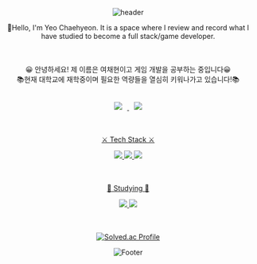 <div align=center>
<p align="center">

![header](https://capsule-render.vercel.app/api?type=slice&color=auto&height=120&section=header&text=1000hyehyang's%20Github&fontSize=40)

🍊Hello, I'm Yeo Chaehyeon. It is a space where I review and record what I have studied to become a full stack/game developer.

<br/><br/>
😀 안녕하세요! 제 이름은 여채현이고 게임 개발을 공부하는 중입니다😀 
<br/>
📚현재 대학교에 재학중이며 필요한 역량들을 열심히 키워나가고 있습니다!📚
  
<br/>
  
<a href="https://www.instagram.com/yeoch._.9l9/">
<img src="http://img.shields.io/badge/Instagram-222222?style=flat&logo=Instagram&link=https://www.instagram.com/yeoch._.9l9/"
        style="height : auto; margin-left : 10px; margin-right : 10px;"/>
<img src="http://img.shields.io/badge/Naver Blog-222222?style=flat&logo=Naver&link=https://blog.naver.com/1000hyehyang_/"
        style="height : auto; margin-left : 10px; margin-right : 10px;"/>



<br/><br/>
⚔️ Tech Stack ⚔️ 


<img src="https://img.shields.io/badge/Java-007396?style=flat-square&logo=Java&logoColor=white"/> <img src="https://img.shields.io/badge/Python-3776AB?style=flat-square&logo=Python&logoColor=white"/>  <img src="https://img.shields.io/badge/C%23-239120?style=flat-square&logo=CSharp&logoColor=white"/>

<br/><br/>
📒 Studying 📒


<img src="https://img.shields.io/badge/Unity-FFFFFF?style=flat-square&logo=Unity&logoColor=black"/> <img src="https://img.shields.io/badge/Unreal Engine-0E1128?style=flat-square&logo=Unreal Engine&logoColor=white"/>


<br/><br/>
[![Solved.ac Profile](http://mazassumnida.wtf/api/v2/generate_badge?boj=1000hyehyang)](https://solved.ac/1000hyehyang)


![Footer](https://capsule-render.vercel.app/api?type=waving&color=auto&height=200&section=footer)

</div>
